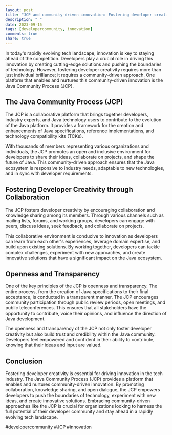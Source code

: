```yaml
---
layout: post
title: "JCP and community-driven innovation: Fostering developer creativity"
description: " "
date: 2023-09-15
tags: [developercommunity, innovation]
comments: true
share: true
---
```


In today's rapidly evolving tech landscape, innovation is key to staying ahead of the competition. Developers play a crucial role in driving this innovation by creating cutting-edge solutions and pushing the boundaries of technology. However, fostering developer creativity requires more than just individual brilliance; it requires a community-driven approach. One platform that enables and nurtures this community-driven innovation is the Java Community Process (JCP).

## The Java Community Process (JCP)

The JCP is a collaborative platform that brings together developers, industry experts, and Java technology users to contribute to the evolution of the Java platform. It provides a framework for the creation and enhancements of Java specifications, reference implementations, and technology compatibility kits (TCKs).

With thousands of members representing various organizations and individuals, the JCP promotes an open and inclusive environment for developers to share their ideas, collaborate on projects, and shape the future of Java. This community-driven approach ensures that the Java ecosystem is responsive to industry needs, adaptable to new technologies, and in sync with developer requirements.

## Fostering Developer Creativity through Collaboration

The JCP fosters developer creativity by encouraging collaboration and knowledge sharing among its members. Through various channels such as mailing lists, forums, and working groups, developers can engage with peers, discuss ideas, seek feedback, and collaborate on projects.

This collaborative environment is conducive to innovation as developers can learn from each other's experiences, leverage domain expertise, and build upon existing solutions. By working together, developers can tackle complex challenges, experiment with new approaches, and create innovative solutions that have a significant impact on the Java ecosystem.

## Openness and Transparency

One of the key principles of the JCP is openness and transparency. The entire process, from the creation of Java specifications to their final acceptance, is conducted in a transparent manner. The JCP encourages community participation through public review periods, open meetings, and public teleconferences. This ensures that all stakeholders have the opportunity to contribute, voice their opinions, and influence the direction of Java development.

The openness and transparency of the JCP not only foster developer creativity but also build trust and credibility within the Java community. Developers feel empowered and confident in their ability to contribute, knowing that their ideas and input are valued.

## Conclusion

Fostering developer creativity is essential for driving innovation in the tech industry. The Java Community Process (JCP) provides a platform that enables and nurtures community-driven innovation. By promoting collaboration, knowledge sharing, and open dialogue, the JCP empowers developers to push the boundaries of technology, experiment with new ideas, and create innovative solutions. Embracing community-driven approaches like the JCP is crucial for organizations looking to harness the full potential of their developer community and stay ahead in a rapidly evolving tech landscape.

#developercommunity #JCP #innovation
